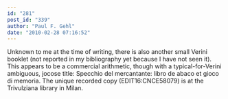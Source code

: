 ```yaml
---
id: "281"
post_id: "339"
author: "Paul F. Gehl"
date: "2010-02-28 07:16:52"
---
```

Unknown to me at the time of writing, there is also another small Verini booklet (not reported in my bibliography yet because I have not seen it). This appears to be a commercial arithmetic, though with a typical-for-Verini ambiguous, jocose title: Specchio del mercantante: libro de abaco et gioco di memoria. The unique recorded copy (EDIT16:CNCE58079) is at the Trivulziana library in Milan.
